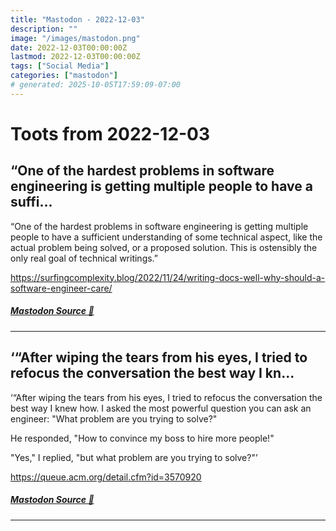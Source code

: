 ```yaml
---
title: "Mastodon - 2022-12-03"
description: ""
image: "/images/mastodon.png"
date: 2022-12-03T00:00:00Z
lastmod: 2022-12-03T00:00:00Z
tags: ["Social Media"]
categories: ["mastodon"]
# generated: 2025-10-05T17:59:09-07:00
---
```


# Toots from 2022-12-03

## “One of the hardest problems in software engineering is getting multiple people to have a suffi...

“One of the hardest problems in software engineering is getting multiple people to have a sufficient understanding of some technical aspect, like the actual problem being solved, or a proposed solution. This is ostensibly the only real goal of technical writings.”

<https://surfingcomplexity.blog/2022/11/24/writing-docs-well-why-should-a-software-engineer-care/>

##### [Mastodon Source 🐘](https://hachyderm.io/@mweagle/109450923498806898)

---

## ‘“After wiping the tears from his eyes, I tried to refocus the conversation the best way I kn...

‘“After wiping the tears from his eyes, I tried to refocus the conversation the best way I knew how. I asked the most powerful question you can ask an engineer: "What problem are you trying to solve?"

He responded, "How to convince my boss to hire more people!"

"Yes," I replied, "but what problem are you trying to solve?"’

<https://queue.acm.org/detail.cfm?id=3570920>

##### [Mastodon Source 🐘](https://hachyderm.io/@mweagle/109448110903733657)

---

